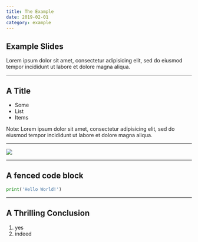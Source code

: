 ```yaml
---
title: The Example
date: 2019-02-01
category: example
---
```


## Example Slides

Lorem ipsum dolor sit amet, consectetur adipisicing elit, sed do eiusmod tempor incididunt ut labore et dolore magna aliqua.

---

## A Title

* Some
* List
* Items <!-- .element: class="fragment" data-fragment-index="1" -->

Note:
Lorem ipsum dolor sit amet, consectetur adipisicing elit, sed do eiusmod tempor incididunt ut labore et dolore magna aliqua.

---

![](https://miltonolaf.com/assets/img/favicon.png)

---

## A fenced code block

```python
print('Hello World!')
```

---

## A Thrilling Conclusion

1. yes
2. indeed
